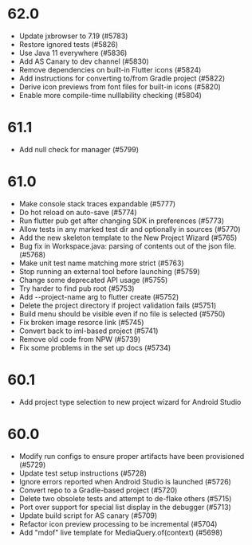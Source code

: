 # 62.0
- Update jxbrowser to 7.19 (#5783)
- Restore ignored tests (#5826)
- Use Java 11 everywhere (#5836)
- Add AS Canary to dev channel (#5830)
- Remove dependencies on built-in Flutter icons (#5824)
- Add instructions for converting to/from Gradle project (#5822)
- Derive icon previews from font files for built-in icons (#5820)
- Enable more compile-time nulllability checking (#5804)

# 61.1
- Add null check for manager (#5799)

# 61.0
- Make console stack traces expandable (#5777)
- Do hot reload on auto-save (#5774)
- Run flutter pub get after changing SDK in preferences (#5773)
- Allow tests in any marked test dir and optionally in sources (#5770)
- Add the new skeleton template to the New Project Wizard (#5765)
- Bug fix in Workspace.java: parsing of contents out of the json file. (#5768)
- Make unit test name matching more strict (#5763)
- Stop running an external tool before launching (#5759)
- Change some deprecated API usage (#5755)
- Try harder to find pub root (#5753)
- Add --project-name arg to flutter create (#5752)
- Delete the project directory if project validation fails (#5751)
- Build menu should be visible even if no file is selected (#5750)
- Fix broken image resorce link (#5745)
- Convert back to iml-based project (#5741)
- Remove old code from NPW (#5739)
- Fix some problems in the set up docs (#5734)

# 60.1
- Add project type selection to new project wizard for Android Studio

# 60.0
- Modify run configs to ensure proper artifacts have been provisioned (#5729)
- Update test setup instructions (#5728)
- Ignore errors reported when Android Studio is launched (#5726)
- Convert repo to a Gradle-based project (#5720)
- Delete two obsolete tests and attempt to de-flake others (#5715)
- Port over support for special list display in the debugger (#5713)
- Update build script for AS canary (#5709)
- Refactor icon preview processing to be incremental (#5704)
- Add "mdof" live template for MediaQuery.of(context) (#5698)
